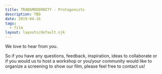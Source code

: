 ```yaml
---
title: TRANSMODERNITY - Protagonists
description: TBD
date: 2019-04-16
tags:
  - film
layout: layouts/default.njk
---
```


We love to hear from you.

So if you have any questions, feedback, inspiration, ideas to collaborate or if you would us to host a workshop or you/your community would like to organize a screening to show our film,
please feel free to contact us!
